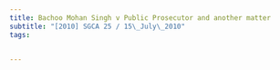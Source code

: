 ```yaml
---
title: Bachoo Mohan Singh v Public Prosecutor and another matter 
subtitle: "[2010] SGCA 25 / 15\_July\_2010"
tags:


---
```


